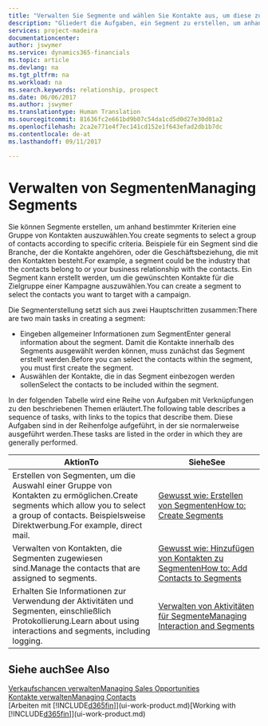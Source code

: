 ```yaml
---
title: "Verwalten Sie Segmente und wählen Sie Kontakte aus, um diese zu berücksichtigen| Microsoft Docs"
description: "Gliedert die Aufgaben, ein Segment zu erstellen, um anhand bestimmter Kriterien eine Gruppe von Kontakten auszuwählen, zum Beispiel Kontakte in einer Branche, die Sie anvisieren möchten."
services: project-madeira
documentationcenter: 
author: jswymer
ms.service: dynamics365-financials
ms.topic: article
ms.devlang: na
ms.tgt_pltfrm: na
ms.workload: na
ms.search.keywords: relationship, prospect
ms.date: 06/06/2017
ms.author: jswymer
ms.translationtype: Human Translation
ms.sourcegitcommit: 81636fc2e661bd9b07c54da1cd5d0d27e30d01a2
ms.openlocfilehash: 2ca2e771e4f7ec141cd152e1f643efad2db1b7dc
ms.contentlocale: de-at
ms.lasthandoff: 09/11/2017

---
```

# <a name="managing-segments"></a><span data-ttu-id="233fb-103">Verwalten von Segmenten</span><span class="sxs-lookup"><span data-stu-id="233fb-103">Managing Segments</span></span>
<span data-ttu-id="233fb-104">Sie können Segmente erstellen, um anhand bestimmter Kriterien eine Gruppe von Kontakten auszuwählen.</span><span class="sxs-lookup"><span data-stu-id="233fb-104">You create segments to select a group of contacts according to specific criteria.</span></span> <span data-ttu-id="233fb-105">Beispiele für ein Segment sind die Branche, der die Kontakte angehören, oder die Geschäftsbeziehung, die mit den Kontakten besteht.</span><span class="sxs-lookup"><span data-stu-id="233fb-105">For example, a segment could be the industry that the contacts belong to or your business relationship with the contacts.</span></span> <span data-ttu-id="233fb-106">Ein Segment kann erstellt werden, um die gewünschten Kontakte für die Zielgruppe einer Kampagne auszuwählen.</span><span class="sxs-lookup"><span data-stu-id="233fb-106">You can create a segment to select the contacts you want to target with a campaign.</span></span>

<span data-ttu-id="233fb-107">Die Segmenterstellung setzt sich aus zwei Hauptschritten zusammen:</span><span class="sxs-lookup"><span data-stu-id="233fb-107">There are two main tasks in creating a segment:</span></span>

* <span data-ttu-id="233fb-108">Eingeben allgemeiner Informationen zum Segment</span><span class="sxs-lookup"><span data-stu-id="233fb-108">Enter general information about the segment.</span></span> <span data-ttu-id="233fb-109">Damit die Kontakte innerhalb des Segments ausgewählt werden können, muss zunächst das Segment erstellt werden.</span><span class="sxs-lookup"><span data-stu-id="233fb-109">Before you can select the contacts within the segment, you must first create the segment.</span></span>
* <span data-ttu-id="233fb-110">Auswählen der Kontakte, die in das Segment einbezogen werden sollen</span><span class="sxs-lookup"><span data-stu-id="233fb-110">Select the contacts to be included within the segment.</span></span>

<span data-ttu-id="233fb-111">In der folgenden Tabelle wird eine Reihe von Aufgaben mit Verknüpfungen zu den beschriebenen Themen erläutert.</span><span class="sxs-lookup"><span data-stu-id="233fb-111">The following table describes a sequence of tasks, with links to the topics that describe them.</span></span> <span data-ttu-id="233fb-112">Diese Aufgaben sind in der Reihenfolge aufgeführt, in der sie normalerweise ausgeführt werden.</span><span class="sxs-lookup"><span data-stu-id="233fb-112">These tasks are listed in the order in which they are generally performed.</span></span>

| <span data-ttu-id="233fb-113">Aktion</span><span class="sxs-lookup"><span data-stu-id="233fb-113">To</span></span> | <span data-ttu-id="233fb-114">Siehe</span><span class="sxs-lookup"><span data-stu-id="233fb-114">See</span></span> |
| --- | --- |
| <span data-ttu-id="233fb-115">Erstellen von Segmenten, um die Auswahl einer Gruppe von Kontakten zu ermöglichen.</span><span class="sxs-lookup"><span data-stu-id="233fb-115">Create segments which allow you to select a group of contacts.</span></span> <span data-ttu-id="233fb-116">Beispielsweise Direktwerbung.</span><span class="sxs-lookup"><span data-stu-id="233fb-116">For example, direct mail.</span></span> |[<span data-ttu-id="233fb-117">Gewusst wie: Erstellen von Segmenten</span><span class="sxs-lookup"><span data-stu-id="233fb-117">How to: Create Segments</span></span>](marketing-how-create-segment.md) |
| <span data-ttu-id="233fb-118">Verwalten von Kontakten, die Segmenten zugewiesen sind.</span><span class="sxs-lookup"><span data-stu-id="233fb-118">Manage the contacts that are assigned to segments.</span></span> |[<span data-ttu-id="233fb-119">Gewusst wie: Hinzufügen von Kontakten zu Segmenten</span><span class="sxs-lookup"><span data-stu-id="233fb-119">How to: Add Contacts to Segments</span></span>](marketing-add-contact-segment.md) |
| <span data-ttu-id="233fb-120">Erhalten Sie Informationen zur Verwendung der Aktivitäten und Segmenten, einschließlich Protokollierung.</span><span class="sxs-lookup"><span data-stu-id="233fb-120">Learn about using interactions and segments, including logging.</span></span> |[<span data-ttu-id="233fb-121">Verwalten von Aktivitäten für Segmente</span><span class="sxs-lookup"><span data-stu-id="233fb-121">Managing Interaction and Segments</span></span>](marketing-interaction-segments.md) |

## <a name="see-also"></a><span data-ttu-id="233fb-122">Siehe auch</span><span class="sxs-lookup"><span data-stu-id="233fb-122">See Also</span></span>
[<span data-ttu-id="233fb-123">Verkaufschancen verwalten</span><span class="sxs-lookup"><span data-stu-id="233fb-123">Managing Sales Opportunities</span></span>](marketing-manage-sales-opportunities.md)  
[<span data-ttu-id="233fb-124">Kontakte verwalten</span><span class="sxs-lookup"><span data-stu-id="233fb-124">Managing Contacts</span></span>](marketing-contacts.md)  
<span data-ttu-id="233fb-125">[Arbeiten mit [!INCLUDE[d365fin](includes/d365fin_md.md)]](ui-work-product.md)</span><span class="sxs-lookup"><span data-stu-id="233fb-125">[Working with [!INCLUDE[d365fin](includes/d365fin_md.md)]](ui-work-product.md)</span></span>

